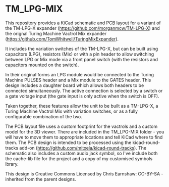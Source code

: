 # TM_LPG-MIX

This repository provides a KiCad schematic and PCB layout for a variant of the TM-LPG-X expander (https://github.com/morganmcw/TM-LPG-X) and the orignal Turing Machine Vactrol Mix expander (https://github.com/TomWhitwell/TuringMixExpander).

It includes the variation switches of the TM-LPG-X, but can be built using capacitors (LPG), resistors (Mix) or with a pin header to allow switching between LPG or Mix mode via a front panel switch (with the resistors and capacitors mounted on the switch).

In their original forms an LPG module would be connected to the Turing Machine PULSES header and a Mix module to the GATES header. This design includes a daughter board which allows both headers to be connected simultaneously. The active connection is selected by a switch or a gate voltage input (the gate input is only active when the switch is OFF).

Taken together, these features allow the unit to be built as a TM-LPG-X, a Turing Machine Vactrol Mix with variation switches, or as a fully configurable combination of the two.

The PCB layout file uses a custom footprint for the vactrols and a custom model for the 3D viewer. There are included in the TM_LPG-MIX folder - you will have to move them to appropriate locations and tell KiCad where to find them. The PCB design is intended to be processed using the kicad-round-tracks add-on (https://github.com/mitxela/kicad-round-tracks). The schematic also includes a custom audio jack symbol, so I've include both the cache-lib file for the project and a copy of my customised symbols lbrary.

This design is Creative Commons Licensed by Chris Earnshaw: CC-BY-SA - inherited from the parent designs.

